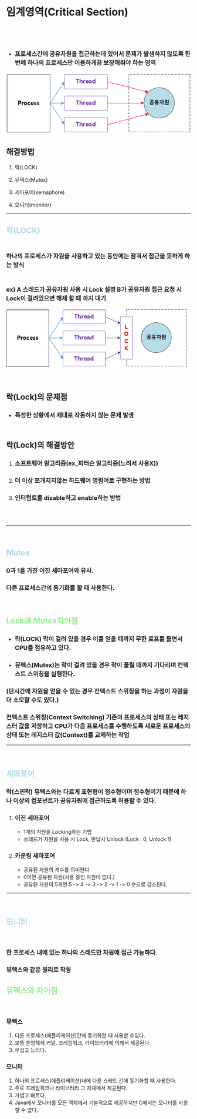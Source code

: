# 임계영역(Critical Section)

## <span style="color:white">개념</span>
* ### 프로세스간에 공유자원을 접근하는데 있어서 문제가 발생하지 않도록 한번에 하나의 프로세스만 이용하게끔 보장해줘야 하는 영역

![임계영역동기화문제](img\임계영역동기화문제.png)


## 해결방법
1. 락(LOCK)  

2. 뮤텍스(Mutex)  

3. 세마포어(semaphore)  

4. 모니터(monitor)  
---
## <span style= "color:lightBlue">락(LOCK)</span>
### <br> 하나의 프로세스가 자원을 사용하고 있는 동안에는 잠궈서 접근을 못하게 하는 방식
### <br> ex) A 스레드가 공유자원 사용 시 Lock 설정 B가 공유자원 접근 요청 시 Lock이 걸려있으면 해제 할 때 까지 대기  


![임계영역동기화LOCK](img\임계영역동기화LOCK.png)
## <br> 락(Lock)의 문제점
* ### 특정한 상황에서 제대로 작동하지 않는 문제 발생

## <br> 락(Lock)의 해결방안

1. ### 소프트웨어 알고리즘(ex_피터슨 알고리즘(느려서 사용X))
2. ### 더 이상 쪼개지지않는 하드웨어 명령어로 구현하는 방법
3. ### 인터럽트를 disable하고 enable하는 방법
<br>
<br>


---
</br>

## <span style= "color:lightBlue">Mutex</span>

### 0과 1을 가진 이진 세마포어와 유사.  
### 다른 프로세스간의 동기화를 할 때 사용한다.
<br>

## <span style= "color:lightGreen">Lock과 Mutex차이점</span>
* ### 락(LOCK) 락이 걸려 있을 경우 이를 얻을 때까지 무한 로프를 돌면서 CPU를 점유하고 있다.
* ### 뮤텍스(Mutex)는 락이 걸려 있을 경우 락이 풀릴 때까지 기다리며 컨텍스트 스위칭을 실행한다.
### (단시간에 자원을 얻을 수 있는 경우 컨텍스트 스위칭을 하는 과정이 자원을 더 소모할 수도 있다.)

### 컨텍스트 스위칭(Context Switching) 기존의 프로세스의 상태 또는 레지스터 값을 저장하고 CPU가 다음 프로세스를 수행하도록 새로운 프로세스의 상태 또는 레지스터 값(Context)를 교체하는 작업


---
</br>

## <span style= "color:lightBlue">세마포어</span>
### 락(스핀락) 뮤텍스와는 다르게 표현형이 정수형이며 정수형이기 때문에 하나 이상의 컴포넌트가 공유자원에 접근하도록 허용할 수 있다.
1. ### 이진 세마포어
    * 1개의 자원을 Locking하는 기법
    * 쓰레드가 자원을 사용 시 Lock, 만납시 Unlock (Lock : 0, Unlock 1)
2. ### 카운팅 세마포어
    * 공유된 자원의 개수를 의미한다.
    * 0이면 공유된 자원(사용 중인 자원이 없다.)
    * 공유된 자원이 5개면 5 -> 4 -> 3 -> 2 -> 1 -> 0 순으로 감소된다.

---
<br>

## <span style= "color:lightBlue">모니터</span>
<br>

### 한 프로세스 내에 있는 하나의 스레드만 자원에 접근 가능하다.
### 뮤텍스와 같은 원리로 작동

## <span style= "color:lightGreen">뮤텍스와 차이점</span>
<br>

### 뮤텍스
1. 다른 프로세스(애플리케이션)간에 동기화할 때 사용할 수있다.
2. 보통 운영체제 커널, 프레임워크, 라이브러리에 의해서 제공된다.
3. 무겁고 느리다.
### 모니터 
1. 하나의 프로세스(애플리케이션)내에 다른 스레드 간에 동기화할 때 사용한다.
2. 주로 프레임워크나 라이브러리 그 자체에서 제공된다.
3. 가볍고 빠르다.
4. Java에서 모니터를 모든 객체에서 기본적으로 제공하지만 C에서는 모니터를 사용할 수 없다.
